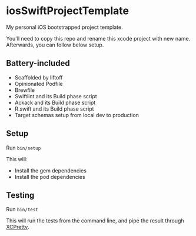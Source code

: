 # iosSwiftProjectTemplate #

My personal iOS bootstrapped project template.

You'll need to copy this repo and rename this xcode project with new name. Afterwards, you can follow below setup.

## Battery-included
- Scaffolded by liftoff
- Opinionated Podfile
- Brewfile
- Swiftlint and its Build phase script
- Ackack and its Build phase script
- R.swift and its Build phase script
- Target schemas setup from local dev to production

## Setup ##

Run `bin/setup`

This will:

 - Install the gem dependencies
 - Install the pod dependencies

## Testing ##

Run `bin/test`

This will run the tests from the command line, and pipe the result through
[XCPretty][].

[XCPretty]: https://github.com/supermarin/xcpretty

